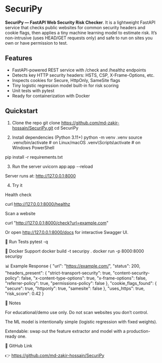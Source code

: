 # SecuriPy
**SecuriPy — FastAPI Web Security Risk Checker**. It is a lightweight FastAPI service that checks public websites for common security headers and cookie flags, then applies a tiny machine learning model to estimate risk. It’s non-intrusive (uses HEAD/GET requests only) and safe to run on sites you own or have permission to test.

## Features
* FastAPI-powered REST service with /check and /healthz endpoints <br>
* Detects key HTTP security headers: HSTS, CSP, X-Frame-Options, etc. <br>
* Inspects cookies for Secure, HttpOnly, SameSite flags <br>
* Tiny logistic regression model built-in for risk scoring <br>
* Unit tests with pytest <br>
* Ready for containerization with Docker <br>

## Quickstart
1. Clone the repo
git clone https://github.com/md-zakir-hossain/SecuriPy.git
cd SecuriPy

2. Install dependencies (Python 3.11+)
python -m venv .venv
source .venv/bin/activate   # on Linux/macOS
.venv\Scripts\activate      # on Windows PowerShell

pip install -r requirements.txt

3. Run the server
uvicorn app:app --reload

Server runs at: http://127.0.0.1:8000

4. Try it

Health check

curl http://127.0.0.1:8000/healthz


Scan a website

curl "http://127.0.0.1:8000/check?url=example.com"


Or open http://127.0.0.1:8000/docs
 for interactive Swagger UI.

🧪 Run Tests
pytest -q

🐳 Docker Support
docker build -t securipy .
docker run -p 8000:8000 securipy

📊 Example Response
{
  "url": "https://example.com/",
  "status": 200,
  "headers_present": {
    "strict-transport-security": true,
    "content-security-policy": false,
    "x-content-type-options": true,
    "x-frame-options": false,
    "referrer-policy": true,
    "permissions-policy": false
  },
  "cookie_flags_found": {
    "secure": true,
    "httponly": true,
    "samesite": false
  },
  "uses_https": true,
  "risk_score": 0.42
}

📌 Notes

For educational/demo use only. Do not scan websites you don’t control.

The ML model is intentionally simple (logistic regression with fixed weights).

Extendable: swap out the feature extractor and model with a production-ready one.

🔗 GitHub Link

👉 https://github.com/md-zakir-hossain/SecuriPy
